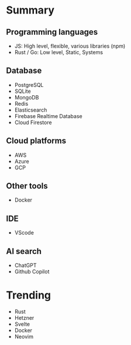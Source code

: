 # Summary

## Programming languages

- JS: High level, flexible, various libraries (npm)
- Rust / Go: Low level, Static, Systems

## Database

- PostgreSQL
- SQLite
- MongoDB
- Redis
- Elasticsearch
- Firebase Realtime Database
- Cloud Firestore

## Cloud platforms

- AWS
- Azure
- GCP

## Other tools

- Docker

## IDE

- VScode

## AI search

- ChatGPT
- Github Copilot

# Trending

- Rust
- Hetzner
- Svelte
- Docker
- Neovim

